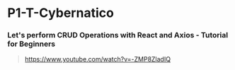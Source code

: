 # P1-T-Cybernatico
### Let's perform CRUD Operations with React and Axios - Tutorial for Beginners
> https://www.youtube.com/watch?v=-ZMP8ZladIQ
